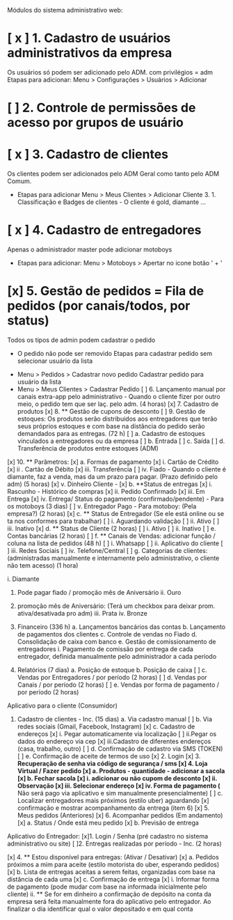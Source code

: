 Módulos do sistema administrativo web:
# [ x ] 1. Cadastro de usuários administrativos da empresa
Os usuários só podem ser adicionado pelo ADM. com privilégios = adm
Etapas para adicionar:
Menu > Configurações > Usuários > Adicionar



# [  ] 2. Controle de permissões de acesso por grupos de usuário



# [ x ] 3. Cadastro de clientes
Os clientes podem ser adicionados pelo ADM Geral como tanto pelo ADM Comum.
+ Etapas para adicionar
Menu > Meus Clientes > Adicionar Cliente
   3. 1. Classificação e Badges de clientes - O cliente é gold, diamante ...

# [ x ] 4. Cadastro de entregadores
Apenas o administrador master pode adicionar motoboys
+ Etapas para adicionar:
Menu > Motoboys > Apertar no icone botão  ' + ' 

# [x] 5. Gestão de pedidos = Fila de pedidos (por canais/todos, por status)
Todos os tipos de admin podem cadastrar o pedido
- O pedido não pode ser removido
Etapas para cadastrar pedido sem selecionar usuário da lista
+ Menu > Pedidos >  Cadastrar novo pedido
Cadastrar pedido para usuário da lista
+ Menu > Meus Clientes > Cadastrar Pedido
[ ] 6. Lançamento manual por canais extra-app pelo administrativo - Quando o  cliente fizer por outro meio, o pedido tem que ser laç. pelo adm. (4 horas)
[x] 7. Cadastro de produtos
[x] 8. ** Gestão de cupons de desconto
[ ] 9. Gestão de estoques: Os produtos serão distribuidos aos entregadores que terão seus próprios estoques e com base na distância do pedido serão demandados para as entregas. (72 h)
[ ] a. Cadastro de estoques vinculados a entregadores ou da empresa
[ ] b. Entrada
[ ] c. Saída
[ ] d. Transferência de produtos entre estoques (ADM)

[x] 10. ** Parâmetros: 
[x] a. Formas de pagamento 
[x] i. Cartão de Crédito
[x] ii . Cartão de Débito
[x] iii. Transferência
[ ] iv. Fiado - Quando o cliente é diamante, faz a venda, mas da um prazo para pagar. (Prazo definido pelo adm) (5 horas)
[x] v. Dinheiro
Cliente -
[x] b. **Status de entregas
[x] i.   Rascunho - Histórico de compras
[x] ii.  Pedido Confirmado
[x] iii. Em Entrega
[x] iv.  Entrega/ Status do pagamento (confirmado/pendente) - Para os motoboys (3 dias)
[ ] v.   Entregador Pago - Para motoboy: (Pela empresa?) (2 horas)
[x] c. ** Status de Entregador (Se ele está online ou se ta nos conformes para trabalhar)
[ ] i.    Aguardando validação
[ ] ii.   Ativo
[ ] iii.  Inativo
[x] d. ** Status de Cliente (2 horas)
[ ] i.   Ativo
[ ] ii.  Inativo
[ ] e.   Contas bancárias (2 horas)
[ ] f. ** Canais de Vendas: adicionar função / coluna na lista de pedidos (48 h)
[ ] i.    Whatsapp
[ ] ii.   Aplicativo do cliente
[ ] iii.  Redes Sociais
[ ] iv.   Telefone/Central
[ ] g.   Categorias de clientes: (administradas manualmente e internamente pelo administrativo, o cliente não tem acesso) (1 hora)

i. Diamante
1. Pode pagar fiado / promoção mês de Aniversário
ii. Ouro
1. promoção mês de Aniversário: (Terá um checkbox para deixar prom. ativa/desativada pro adm)
iii. Prata
iv. Bronze


11. Financeiro (336 h)
a. Lançamentos bancários das contas
b. Lançamento de pagamentos dos clientes
c. Controle de vendas no Fiado
d. Consolidação de caixa com banco
e. Gestão de comissionamento de entregadores
i. Pagamento de comissão por entrega de cada entregador, definida manualmente pelo administrador a cada período

12. Relatórios (7 dias)
a. Posição de estoque
b. Posição de caixa
[ ] c. Vendas por Entregadores / por período (2 horas)
[ ] d. Vendas por Canais / por período (2 horas)
[ ] e. Vendas por forma de pagamento / por período (2 horas)

Aplicativo para o cliente (Consumidor) 
1. Cadastro de clientes - Inc. (15 dias)
a. Via cadastro manual 
[ ] b. Via redes sociais (Gmail, Facebook, Instagram)
[x] c. Cadastro de endereços
[x] i. Pegar automaticamente via localização
[ ] ii.Pegar os dados do endereço via cep
[x] iii.Cadastro de diferentes endereços (casa, trabalho, outro)
[ ] d. Confirmação de cadastro via SMS (TOKEN)
[ ] e. Confirmação de aceite de termos de uso
[x] 2. Login
[x] 3. **Recuperação de senha via código de segurança / sms
[x] 4. Loja Virtual / Fazer pedido
[x] a. Produtos - quantidade - adicionar a sacola
[x] b. Fechar sacola
[x] i. adicionar ou não cupom de desconto
[x] ii. Observação
[x] iii. Selecionar endereço
[x] iv. Forma de pagamento (** Não será pago via aplicativo e sim manualmente presencialmente)
[ ] c. Localizar entregadores mais próximos (estilo uber) aguardando
[x] confirmação e mostrar acompanhamento da entrega (item 6)
[x] 5. Meus pedidos (Anteriores)
[x] 6. Acompanhar pedidos (Em andamento)
[x] a. Status / Onde está meu pedido
[x] b. Previsão de entrega

Aplicativo do Entregador:
[x]1. Login / Senha (pré cadastro no sistema administrativo ou site)
[ ]2. Entregas realizadas por período - Inc. (2 horas)


[x] 4. ** Estou disponível para entregas: (Ativar / Desativar)
[x] a. Pedidos próximos a mim para aceite (estilo motorista do uber, esperando pedidos)
[x] b. Lista de entregas aceitas a serem feitas, organizadas com base na distância de cada uma
[x] c. Confirmação de entrega
[x] i. Informar forma de pagamento (pode mudar com base na informada inicialmente pelo cliente)
ii. ** Se for em dinheiro a confirmação de depósito na conta da empresa será feita manualmente fora do aplicativo pelo entregador. Ao finalizar o dia identificar qual o valor depositado e em qual conta
